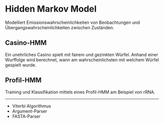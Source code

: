 # Hidden Markov Model
Modelliert Emissionswahrscheinlichkeiten von Beobachtungen und Übergangswahrscheinlichkeiten zwischen Zuständen.

## Casino-HMM
Ein unehrliches Casino spielt mit fairem und gezinkten Würfel. Anhand einer Wurffolge wird berechnet, wann am wahrscheinlichsten mit welchem Würfel gespielt wurde.
## Profil-HMM
Training und Klassifikation mittels eines Profil-HMM am Beispiel von rRNA.

---------

- Viterbi Algorithmus
- Argument-Parser
- FASTA-Parser
